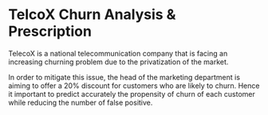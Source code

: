 # TelcoX Churn Analysis & Prescription

TelecoX  is  a  national  telecommunication  company  that  is  facing  an  increasing  churning 
problem due to the privatization of the market. 
 
In order to mitigate this issue, the head of the marketing department is aiming to offer a 20% 
discount for customers who are likely to churn. Hence it important to predict accurately the 
propensity of churn of each customer while reducing the number of false positive. 

